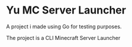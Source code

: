 # Yu MC Server Launcher

A project i made using Go for testing purposes.

The project is a CLI Minecraft Server Launcher
